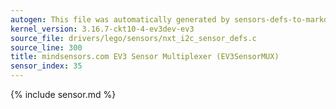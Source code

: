 ```yaml
---
autogen: This file was automatically generated by sensors-defs-to-markdown.py
kernel_version: 3.16.7-ckt10-4-ev3dev-ev3
source_file: drivers/lego/sensors/nxt_i2c_sensor_defs.c
source_line: 300
title: mindsensors.com EV3 Sensor Multiplexer (EV3SensorMUX)
sensor_index: 35
---
```


{% include sensor.md %}
